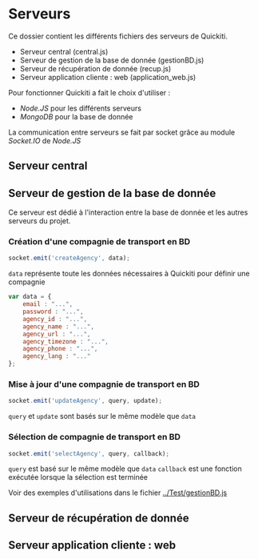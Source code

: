 # Serveurs
Ce dossier contient les différents fichiers des serveurs de Quickiti.
* Serveur central (central.js)
* Serveur de gestion de la base de donnée (gestionBD.js)
* Serveur de récupération de donnée (recup.js)
* Serveur application cliente : web (application_web.js)

Pour fonctionner Quickiti a fait le choix d'utiliser :
* *Node.JS* pour les différents serveurs
* *MongoDB* pour la base de donnée

La communication entre serveurs se fait par socket grâce au module *Socket.IO* de *Node.JS* 

## Serveur central

## Serveur de gestion de la base de donnée
Ce serveur est dédié à l'interaction entre la base de donnée et les autres serveurs du projet.

### Création d'une compagnie de transport en BD
``` js
socket.emit('createAgency', data);
```
`data` représente toute les données nécessaires à Quickiti pour définir une compagnie
``` js
var data = {
    email : "...",
    password : "...",
    agency_id : "...",
    agency_name : "...",
    agency_url : "...",
    agency_timezone : "...",
    agency_phone : "...",
    agency_lang : "..."
};
```
### Mise à jour d'une compagnie de transport en BD
``` js
socket.emit('updateAgency', query, update);
```
`query` et `update` sont basés sur le même modèle que `data`
### Sélection de compagnie de transport en BD
``` js
socket.emit('selectAgency', query, callback);
```
`query` est basé sur le même modèle que `data`
`callback` est une fonction exécutée lorsque la sélection est terminée

Voir des exemples d'utilisations dans le fichier [../Test/gestionBD.js](../Test/gestionBD.js)

## Serveur de récupération de donnée

## Serveur application cliente : web
